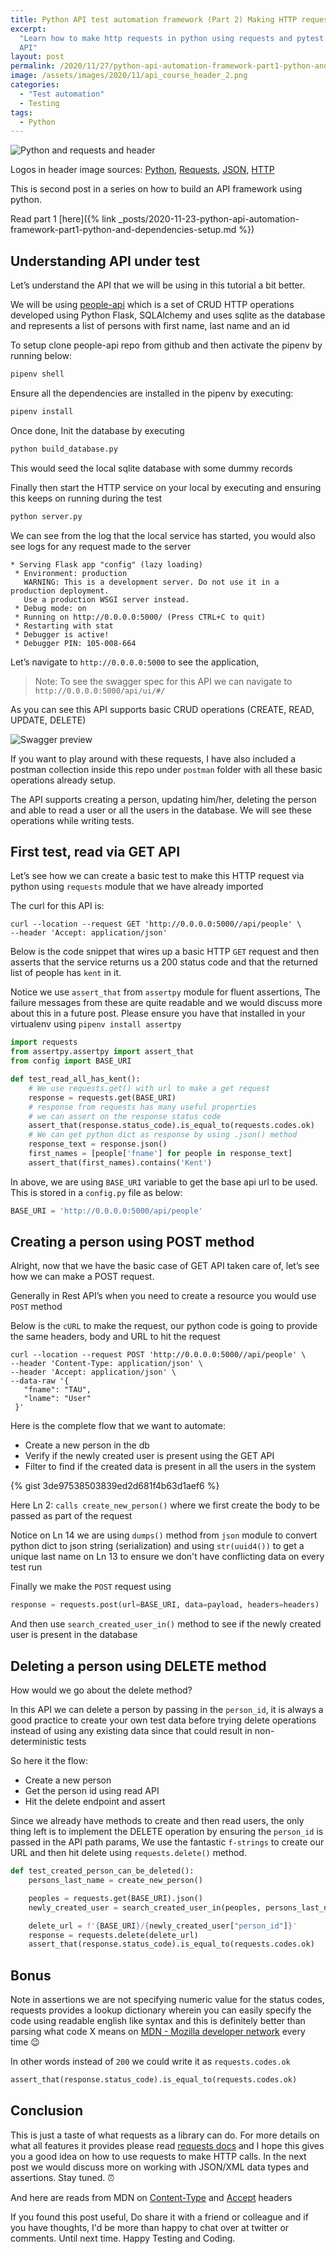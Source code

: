 ```yaml
---
title: Python API test automation framework (Part 2) Making HTTP requests
excerpt:
  "Learn how to make http requests in python using requests and pytest for a locally hosted Flask
  API"
layout: post
permalink: /2020/11/27/python-api-automation-framework-part1-python-and-dependencies-setup
image: /assets/images/2020/11/api_course_header_2.png
categories:
  - "Test automation"
  - Testing
tags:
  - Python
---
```


![Python and requests and header](/assets/images/2020/11/api_course_header_2.png)

Logos in header image sources:
[Python](https://commons.wikimedia.org/wiki/File:Python-logo-notext.svg),
[Requests](https://en.wikipedia.org/wiki/File:Requests_Python_Logo.png),
[JSON](https://en.wikipedia.org/wiki/JSON),
[HTTP](https://commons.wikimedia.org/wiki/File:HTTP_logo.svg)

This is second post in a series on how to build an API framework using python.

Read part 1 [here]({% link
_posts/2020-11-23-python-api-automation-framework-part1-python-and-dependencies-setup.md %})

## Understanding API under test

Let’s understand the API that we will be using in this tutorial a bit better.

We will be using [people-api](https://github.com/automationhacks/people-api) which is a set of CRUD
HTTP operations developed using Python Flask, SQLAlchemy and uses sqlite as the database and
represents a list of persons with first name, last name and an id

To setup clone people-api repo from github and then activate the pipenv by running below:

```zsh
pipenv shell
```

Ensure all the dependencies are installed in the pipenv by executing:

```zsh
pipenv install
```

Once done, Init the database by executing

```zsh
python build_database.py
```

This would seed the local sqlite database with some dummy records

Finally then start the HTTP service on your local by executing and ensuring this keeps on running
during the test

```zsh
python server.py
```

We can see from the log that the local service has started, you would also see logs for any request
made to the server

```text
* Serving Flask app "config" (lazy loading)
 * Environment: production
   WARNING: This is a development server. Do not use it in a production deployment.
   Use a production WSGI server instead.
 * Debug mode: on
 * Running on http://0.0.0.0:5000/ (Press CTRL+C to quit)
 * Restarting with stat
 * Debugger is active!
 * Debugger PIN: 105-008-664
```

Let’s navigate to `http://0.0.0.0:5000` to see the application,

> Note: To see the swagger spec for this API we can navigate to `http://0.0.0.0:5000/api/ui/#/`

As you can see this API supports basic CRUD operations (CREATE, READ, UPDATE, DELETE)

![Swagger preview](/assets/images/2020/11/swagger.png)

If you want to play around with these requests, I have also included a postman collection inside
this repo under `postman` folder with all these basic operations already setup.

The API supports creating a person, updating him/her, deleting the person and able to read a user or
all the users in the database. We will see these operations while writing tests.

## First test, read via GET API

Let’s see how we can create a basic test to make this HTTP request via python using `requests`
module that we have already imported

The curl for this API is:

```curl
curl --location --request GET 'http://0.0.0.0:5000//api/people' \
--header 'Accept: application/json'
```

Below is the code snippet that wires up a basic HTTP `GET` request and then asserts that the service
returns us a 200 status code and that the returned list of people has `kent` in it.

Notice we use `assert_that` from `assertpy` module for fluent assertions, The failure messages from
these are quite readable and we would discuss more about this in a future post. Please ensure you
have that installed in your virtualenv using `pipenv install assertpy`

```python
import requests
from assertpy.assertpy import assert_that
from config import BASE_URI

def test_read_all_has_kent():
    # We use requests.get() with url to make a get request
    response = requests.get(BASE_URI)
    # response from requests has many useful properties
    # we can assert on the response status code
    assert_that(response.status_code).is_equal_to(requests.codes.ok)
    # We can get python dict as response by using .json() method
    response_text = response.json()
    first_names = [people['fname'] for people in response_text]
    assert_that(first_names).contains('Kent')
```

In above, we are using `BASE_URI` variable to get the base api url to be used. This is stored in a
`config.py` file as below:

```python
BASE_URI = 'http://0.0.0.0:5000/api/people'
```

## Creating a person using POST method

Alright, now that we have the basic case of GET API taken care of, let’s see how we can make a POST
request.

Generally in Rest API’s when you need to create a resource you would use `POST` method

Below is the `cURL` to make the request, our python code is going to provide the same headers, body
and URL to hit the request

```curl
curl --location --request POST 'http://0.0.0.0:5000//api/people' \
--header 'Content-Type: application/json' \
--header 'Accept: application/json' \
--data-raw '{
   "fname": "TAU",
   "lname": "User"
 }'
```

Here is the complete flow that we want to automate:

- Create a new person in the db
- Verify if the newly created user is present using the GET API
- Filter to find if the created data is present in all the users in the system

{% gist 3de97538503839ed2d681f4b63d1aef6 %}

Here Ln 2: `calls create_new_person()` where we first create the body to be passed as part of the
request

Notice on Ln 14 we are using `dumps()` method from `json` module to convert python dict to json
string (serialization) and using `str(uuid4())` to get a unique last name on Ln 13 to ensure we
don't have conflicting data on every test run

Finally we make the `POST` request using

```python
response = requests.post(url=BASE_URI, data=payload, headers=headers)
```

And then use `search_created_user_in()` method to see if the newly created user is present in the
database

## Deleting a person using DELETE method

How would we go about the delete method?

In this API we can delete a person by passing in the `person_id`, it is always a good practice to
create your own test data before trying delete operations instead of using any existing data since
that could result in non-deterministic tests

So here it the flow:

- Create a new person
- Get the person id using read API
- Hit the delete endpoint and assert

Since we already have methods to create and then read users, the only thing left is to implement the
DELETE operation by ensuring the `person_id` is passed in the API path params, We use the fantastic
`f-strings` to create our URL and then hit delete using `requests.delete()` method.

```python
def test_created_person_can_be_deleted():
    persons_last_name = create_new_person()

    peoples = requests.get(BASE_URI).json()
    newly_created_user = search_created_user_in(peoples, persons_last_name)[0]

    delete_url = f'{BASE_URI}/{newly_created_user["person_id"]}'
    response = requests.delete(delete_url)
    assert_that(response.status_code).is_equal_to(requests.codes.ok)
```

## Bonus

Note in assertions we are not specifying numeric value for the status codes, requests provides a
lookup dictionary wherein you can easily specify the code using readable english like syntax and
this is definitely better than parsing what code X means on
[MDN - Mozilla developer network](https://developer.mozilla.org/en-US/docs/Web/HTTP) every time 😉

In other words instead of `200` we could write it as `requests.codes.ok`

```python
assert_that(response.status_code).is_equal_to(requests.codes.ok)
```

## Conclusion

This is just a taste of what requests as a library can do. For more details on what all features it
provides please read [requests docs](https://requests.readthedocs.io/en/master/user/quickstart/) and
I hope this gives you a good idea on how to use requests to make HTTP calls. In the next post we
would discuss more on working with JSON/XML data types and assertions. Stay tuned. ⏰

And here are reads from MDN on
[Content-Type](https://developer.mozilla.org/en-US/docs/Web/HTTP/Headers/Content-Type) and
[Accept](https://developer.mozilla.org/en-US/docs/Web/HTTP/Headers/Accept) headers

If you found this post useful, Do share it with a friend or colleague and if you have thoughts, I'd
be more than happy to chat over at twitter or comments. Until next time. Happy Testing and Coding.
